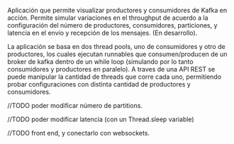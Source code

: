 Aplicación que permite visualizar productores y consumidores de Kafka en acción. Permite simular variaciones en el throughput de acuerdo a la configuración del número de productores, consumidores, particiones, y latencia en el envío y recepción de los mensajes. (En desarrollo). 

La aplicación se basa en dos thread pools, uno de consumidores y otro de productores, los cuales ejecutan runnables que consumen/producen de un broker de kafka dentro de un while loop (simulando por lo tanto consumidores y productores en paralelo). A traves de una API REST se puede manipular la cantidad de threads que corre cada uno, permitiendo probar configuraciones con distinta cantidad de productores y consumidores.

//TODO poder modificar número de partitions.

//TODO poder modificar latencia (con un Thread.sleep variable)

//TODO front end, y conectarlo con websockets. 
